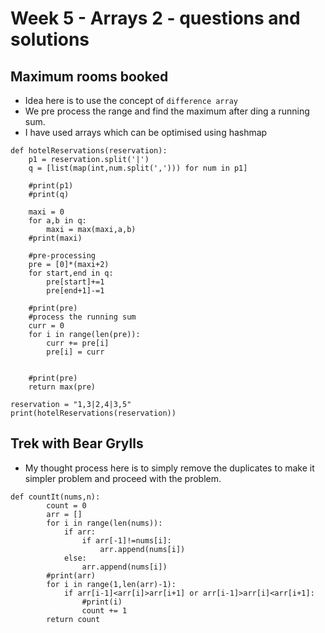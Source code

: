# Week 5 - Arrays  2 - questions and solutions




## Maximum rooms booked
- Idea here is to use the concept of `difference array`
- We pre process the range and find the maximum after ding a running sum.
- I have used arrays which can be optimised using hashmap
```
def hotelReservations(reservation):
    p1 = reservation.split('|')
    q = [list(map(int,num.split(','))) for num in p1]
    
    #print(p1)
    #print(q)
    
    maxi = 0
    for a,b in q:
        maxi = max(maxi,a,b)
    #print(maxi)
    
    #pre-processing
    pre = [0]*(maxi+2)
    for start,end in q:
        pre[start]+=1
        pre[end+1]-=1
    
    #print(pre)
    #process the running sum
    curr = 0
    for i in range(len(pre)):
        curr += pre[i]
        pre[i] = curr
        
    
    #print(pre)
    return max(pre)
    
reservation = "1,3|2,4|3,5"
print(hotelReservations(reservation))
```

## Trek with Bear Grylls

- My thought process here is to simply remove the duplicates to make it simpler problem and proceed with the problem.
  
```
def countIt(nums,n):
        count = 0
        arr = []
        for i in range(len(nums)):
            if arr:
                if arr[-1]!=nums[i]:
                    arr.append(nums[i])
            else:
                arr.append(nums[i])
        #print(arr)
        for i in range(1,len(arr)-1):
            if arr[i-1]<arr[i]>arr[i+1] or arr[i-1]>arr[i]<arr[i+1]:
                #print(i)
                count += 1
        return count
```
